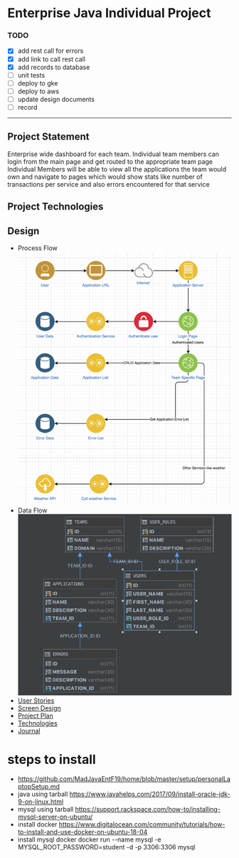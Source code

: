 # Enterprise Java Individual Project

### TODO
- [x] add rest call for errors
- [x] add link to call rest call
- [x] add records to database
- [ ] unit tests
- [ ] deploy to gke
- [ ] deploy to aws
- [ ] update design documents 
- [ ] record 
---

## Project Statement
Enterprise wide dashboard for each team. 
Individual team members can login from the main page and get routed to the appropriate team page
Individual Members will be able to view all the applications the team would own and navigate to pages which would show stats like number of transactions per service and also errors encountered for that service

## Project Technologies


## Design
* Process Flow  
![Process Flow](DesignDocument/DesignDocument.png)
* Data Flow
![Data Flow](DataDesign/dashboard.png)
* [User Stories](DesignDocument/UserStories.md)
* [Screen Design](DesignDocument/ScreenDesign.md)
* [Project Plan](ProjectPlan.md)
* [Technologies](Technologies.md)
* [Journal](Journal.md)

# steps to install
* https://github.com/MadJavaEntF19/home/blob/master/setup/personalLaptopSetup.md
* java using tarball https://www.javahelps.com/2017/09/install-oracle-jdk-9-on-linux.html
* mysql using tarball https://support.rackspace.com/how-to/installing-mysql-server-on-ubuntu/
* install docker https://www.digitalocean.com/community/tutorials/how-to-install-and-use-docker-on-ubuntu-18-04
* install mysql docker docker run --name mysql -e MYSQL_ROOT_PASSWORD=student -d -p 3306:3306 mysql
